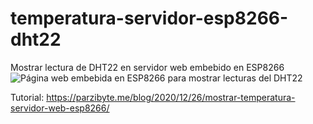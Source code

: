 # temperatura-servidor-esp8266-dht22
 Mostrar lectura de DHT22 en servidor web embebido en ESP8266
 ![Página web embebida en ESP8266 para mostrar lecturas del DHT22](https://parzibyte.me/blog/wp-content/uploads/2020/12/Termometro-digital-Mostrar-temperatura-y-humedad-en-sensor-DHT22-con-servidor-web.jpg)

Tutorial: https://parzibyte.me/blog/2020/12/26/mostrar-temperatura-servidor-web-esp8266/
